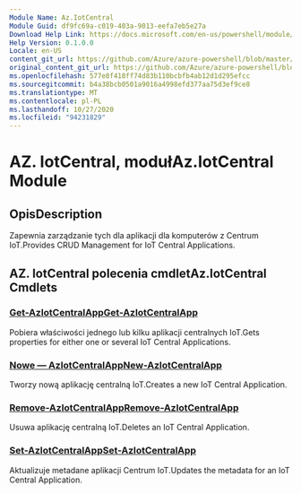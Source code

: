 ```yaml
---
Module Name: Az.IotCentral
Module Guid: df9fc69a-c019-403a-9013-eefa7eb5e27a
Download Help Link: https://docs.microsoft.com/en-us/powershell/module/az.iotcentral
Help Version: 0.1.0.0
Locale: en-US
content_git_url: https://github.com/Azure/azure-powershell/blob/master/src/IotCentral/IotCentral/help/Az.IotCentral.md
original_content_git_url: https://github.com/Azure/azure-powershell/blob/master/src/IotCentral/IotCentral/help/Az.IotCentral.md
ms.openlocfilehash: 577e8f418ff74d83b110bcbfb4ab12d1d295efcc
ms.sourcegitcommit: b4a38bcb0501a9016a4998efd377aa75d3ef9ce8
ms.translationtype: MT
ms.contentlocale: pl-PL
ms.lasthandoff: 10/27/2020
ms.locfileid: "94231829"
---
```

# <span data-ttu-id="f63d9-101">AZ. IotCentral, moduł</span><span class="sxs-lookup"><span data-stu-id="f63d9-101">Az.IotCentral Module</span></span>
## <span data-ttu-id="f63d9-102">Opis</span><span class="sxs-lookup"><span data-stu-id="f63d9-102">Description</span></span>
<span data-ttu-id="f63d9-103">Zapewnia zarządzanie tych dla aplikacji dla komputerów z Centrum IoT.</span><span class="sxs-lookup"><span data-stu-id="f63d9-103">Provides CRUD Management for IoT Central Applications.</span></span>

## <span data-ttu-id="f63d9-104">AZ. IotCentral polecenia cmdlet</span><span class="sxs-lookup"><span data-stu-id="f63d9-104">Az.IotCentral Cmdlets</span></span>
### [<span data-ttu-id="f63d9-105">Get-AzIotCentralApp</span><span class="sxs-lookup"><span data-stu-id="f63d9-105">Get-AzIotCentralApp</span></span>](Get-AzIotCentralApp.md)
<span data-ttu-id="f63d9-106">Pobiera właściwości jednego lub kilku aplikacji centralnych IoT.</span><span class="sxs-lookup"><span data-stu-id="f63d9-106">Gets properties for either one or several IoT Central Applications.</span></span>

### [<span data-ttu-id="f63d9-107">Nowe — AzIotCentralApp</span><span class="sxs-lookup"><span data-stu-id="f63d9-107">New-AzIotCentralApp</span></span>](New-AzIotCentralApp.md)
<span data-ttu-id="f63d9-108">Tworzy nową aplikację centralną IoT.</span><span class="sxs-lookup"><span data-stu-id="f63d9-108">Creates a new IoT Central Application.</span></span>

### [<span data-ttu-id="f63d9-109">Remove-AzIotCentralApp</span><span class="sxs-lookup"><span data-stu-id="f63d9-109">Remove-AzIotCentralApp</span></span>](Remove-AzIotCentralApp.md)
<span data-ttu-id="f63d9-110">Usuwa aplikację centralną IoT.</span><span class="sxs-lookup"><span data-stu-id="f63d9-110">Deletes an IoT Central Application.</span></span>

### [<span data-ttu-id="f63d9-111">Set-AzIotCentralApp</span><span class="sxs-lookup"><span data-stu-id="f63d9-111">Set-AzIotCentralApp</span></span>](Set-AzIotCentralApp.md)
<span data-ttu-id="f63d9-112">Aktualizuje metadane aplikacji Centrum IoT.</span><span class="sxs-lookup"><span data-stu-id="f63d9-112">Updates the metadata for an IoT Central Application.</span></span>

